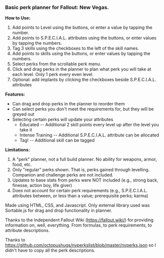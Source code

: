 ### Basic perk planner for Fallout: New Vegas.

**How to Use:**
1. Add points to Level using the buttons, or enter a value by tapping the number.
2. Add points to S.P.E.C.I.A.L. attributes using the buttons, or enter values by tapping the numbers.
3. Tag 3 skills using the checkboxes to the left of the skill names.
4. Add points to skills using the buttons, or enter values by tapping the numbers.
5. Select perks from the scrollable perk menu.
6. Click and drag perks in the planner to plan what perk you will take at each level. Only 1 perk every even level.
7. Optional: add implants by clicking the checkboxes beside S.P.E.C.I.A.L. attributes

**Features:**
* Can drag and drop perks in the planner to reorder them
* Can select perks you don't meet the requirements for, but they will be greyed out
* Selecting certain perks will update your attributes
  * Educated -- Additional 2 skill points every level up after the level you take it
  * Intense Training -- Additional S.P.E.C.I.A.L. attribute can be allocated
  * Tag! -- Additional skill can be tagged  

**Limitations:**
1. A "perk" planner, not a full build planner. No ability for weapons, armor, food, etc.
2. Only "regular" perks shown. That is, perks gained through levelling. Companion and challenge perks are not included.
3. Updates to base stats from perks were NOT included (e.g., strong back, finesse, action boy, life giver)
4. Does not account for certain perk requirements (e.g., S.P.E.C.I.A.L. attributes between, or less than a value; prerequisite perks; karma)

Made using HTML, CSS, and Javascript. Only external library used was Sortable.js for drag and drop functionality in planner.

Thanks to the Independent Fallout Wiki (https://fallout.wiki/) for providing information on, well, everything. From formulas, to perk requirements, to attribute descriptions.

Thanks to https://github.com/octopushugs/nvperkslist/blob/master/nvperks.json so I didn't have to copy all the perk descriptions.
